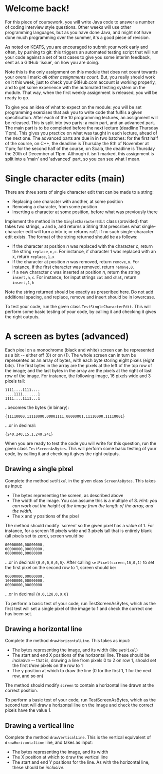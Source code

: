 # Welcome back!

For this piece of coursework, you will write Java code to answer a number of coding interview style questions.  Other weeks will use other programming languages, but as you have done Java, and might not have done much programming over the summer, it's a good piece of revision.

As noted on KEATS, you are encouraged to submit your work early and often, by pushing to git: this triggers an automated testing script that will run your code against a set of test cases to give you some interim feedback, sent as a GitHub 'issue', on how you are doing.

Note this is the only assignment on this module that does not count towards your overall mark: _all other assignments count_.  But, you really should work on it this week, just to check your GitHub.com account is working properly, and to get some experience with the automated testing system on the module.  That way, when the first weekly assignment is released, you will be ready to go.

To give you an idea of what to expect on the module: you will be set programming exercises that ask you to write code that fulfils a given specification.  After each of the 10 programming lectures, an assignment will be released.  This is split into two parts: a main part, and an advanced part.  The main part is to be completed before the next lecture (deadline Thursday 11pm).  This gives you practice on what was taught in each lecture, ahead of the next one.  The advanced parts are due in in two batches: for the first half of the course, on C++, the deadline is Thursday the 8th of November at 11pm; for the second half of the course, on Scala, the deadline is Thursday the 20th of December at 11pm.  Although it isn't marked, this assignment is split into a 'main' and 'advanced' part, so you can see what I mean.

# Single character edits (main)

There are three sorts of single character edit that can be made to a string:

* Replacing one character with another, at some position
* Removing a character, from some position
* Inserting a character at some position, before what was previously there

Implement the method in the `SingleCharacterEdit` class (provided) that takes two strings, `a` and `b`, and returns a String that prescribes what single-character edit will turn a into b; or returns `null` if no such single-character edit exists.  The format of the string returned should be as follows:

* If the character at position *n* was replaced with the character *c*, return the string `replace,n,c`.  For instance, if character 1 was replaced with an x, return `replace,1,x`
* If the character at position *n* was removed, return `remove,n`.  For instance, if the first character was removed, return `remove,0`.
* If a new character *c* was inserted at position *n*, return the string `insert,n,c`.  For instance, for input strings `cat` and `chat`, return `insert,1,h`

Note the string returned should be exactly as prescribed here.  Do not add additional spacing, and replace, remove and insert should be in lowercase.

To test your code, run the given class `TestSingleCharacterEdit`.  This will perform some basic testing of your code, by calling it and checking it gives the right outputs.



# A screen as bytes (advanced)

Each pixel on a monochrome (black and white) screen can be represented as a bit -- either off (0) or on (1).  The whole screen can in turn be represented as an array of bytes, with each byte storing eight pixels (eight bits).  The first bytes in the array are the pixels at the left of the top row of the image; and the last bytes in the array are the pixels at the right of last row of the image.  For instance, the following image, 16 pixels wide and 3 pixels tall:

`1111....1111....`  
`....1111.......1`  
`1111....1111...1`  

..becomes the bytes (in binary):

`{11110000,11110000,00001111,00000001,11110000,11110001}`

...or in decimal:

`{240,240,15,1,240,241}`

When you are ready to test the code you will write for this question, run the given class `TestScreenAsBytes`.  This will perform some basic testing of your code, by calling it and checking it gives the right outputs.


## Drawing a single pixel

Complete the method `setPixel` in the given class `ScreenAsBytes`.  This takes as input:

* The bytes representing the screen, as described above
* The width of the image.  You can assume this is a multiple of 8. *Hint: you can work out the height of the image from the length of the array, and the width.*
* The x and y positions of the pixel

The method should modify `screen' so the given pixel has a value of 1.  For instance, for a screen 16 pixels wide and 3 pixels tall that is entirely blank (all pixels set to zero), screen would be

`00000000,00000000,`  
`00000000,00000000,`  
`00000000,00000000`  

...or in decimal `{0,0,0,0,0,0}`.  After calling `setPixel(screen,16,0,1)` to set the first pixel on the second row to 1, screen should be:


`00000000,00000000,`  
`10000000,00000000,`  
`00000000,00000000`  

...or in decimal `{0,0,128,0,0,0}`

To perform a basic test of your code, run TestScreenAsBytes, which as the first test will set a single pixel of the image to 1 and check the correct one has been set.

## Drawing a horizontal line

Complete the method `drawHorizontalLine`.  This takes as input:

* The bytes representing the image, and its width (like `setPixel`)
* The start and end X positions of the horizontal line.  These should be *inclusive* -- that is, drawing a line from pixels 0 to 2 on row 1, should set the first *three* pixels on the row to 1
* The y position at which to draw the line (0 for the first 1, 1 for the next row, and so on)

The method should modify `screen` to contain a horizontal line drawn at the correct position. 

To perform a basic test of your code, run TestScreenAsBytes, which as the second test will draw a horizontal line on the image and check the correct pixels have the value 1.

## Drawing a vertical line


Complete the method `drawVerticalLine`. This is the vertical equivalent of `drawHorizontalLine` line, and takes as input:

* The bytes representing the image, and its width
* The X position at which to draw the vertical line
* The start and end Y positions for the line.  As with the horizontal line, these should be *inclusive*.

